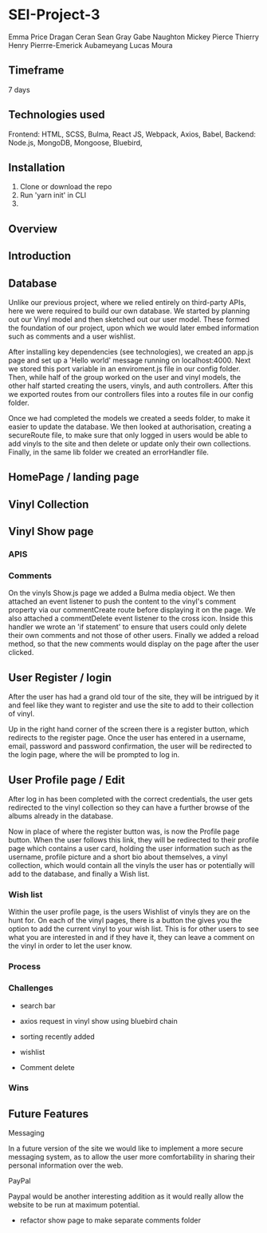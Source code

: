 # SEI-Project-3

Emma Price
Dragan Ceran
Sean Gray
Gabe Naughton
Mickey Pierce
Thierry Henry
Pierrre-Emerick Aubameyang
Lucas Moura


## Timeframe
7 days

## Technologies used
Frontend: HTML, SCSS, Bulma, React JS, Webpack, Axios, Babel,
Backend: Node.js, MongoDB, Mongoose, Bluebird,

## Installation

1. Clone or download the repo
2. Run 'yarn init' in CLI
3.

## Overview

## Introduction

## Database

Unlike our previous project, where we relied entirely on third-party APIs, here we were required to build our own database. We started by planning out our Vinyl model and then sketched out our user model. These formed the foundation of our project, upon which we would later embed information such as comments and a user wishlist.

After installing key dependencies (see technologies), we created an app.js page and set up a 'Hello world' message running on localhost:4000. Next we stored this port variable in an enviroment.js file in our config folder. Then, while half of the group worked on the user and vinyl models, the other half started creating the users, vinyls, and auth controllers. After this we exported routes from our controllers files into a routes file in our config folder.

Once we had completed the models we created a seeds folder, to make it easier to update the database. We then looked at authorisation, creating a secureRoute file, to make sure that only logged in users would be able to add vinyls to the site and then delete or update only their own collections. Finally, in the same lib folder we created an errorHandler file.

## HomePage / landing page

## Vinyl Collection

## Vinyl Show page

### APIS

### Comments

On the vinyls Show.js page we added a Bulma media object. We then attached an event listener to push the content to the vinyl's comment property via our commentCreate route before displaying it on the page. We also attached a commentDelete event listener to the cross icon. Inside this handler we wrote an 'if statement' to ensure that users could only delete their own comments and not those of other users. Finally we added a reload method, so that the new comments would display on the page after the user clicked.

## User Register / login

After the user has had a grand old tour of the site, they will be intrigued by it and feel like they want to register and use the site to add to their collection of vinyl.

Up in the right hand corner of the screen there is a register button, which redirects to the register page. Once the user has entered in a username, email, password and password confirmation, the user will be redirected to the login page, where the will be prompted to log in.

## User Profile page / Edit

After log in has been completed with the correct credentials, the user gets redirected to the vinyl collection so they can have a further browse of the albums already in the database.

Now in place of where the register button was, is now the Profile page button. When the user follows this link, they will be redirected to their profile page which contains a user card, holding the user information such as the username, profile picture and a short bio about themselves, a vinyl collection, which would contain all the vinyls the user has or potentially will add to the database, and finally a Wish list.

### Wish list

Within the user profile page, is the users Wishlist of vinyls they are on the hunt for. On each of the vinyl pages, there is a button the gives you the option to add the current vinyl to your wish list. This is for other users to see what you are interested in and if they have it, they can leave a comment on the vinyl in order to let the user know.

### Process

### Challenges



- search bar

- axios request in vinyl show using bluebird chain

- sorting recently added

- wishlist

- Comment delete

### Wins

## Future Features

Messaging

In a future version of the site we would like to implement a more secure messaging system, as to allow the user more comfortability in sharing their personal information over the web.

PayPal

Paypal would be another interesting addition as it would really allow the website to be run at maximum potential.

- refactor show page to make separate comments folder
